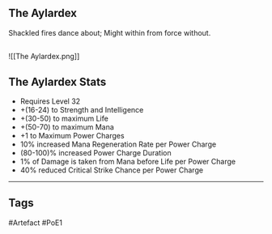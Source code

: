 ## The Aylardex
Shackled fires dance about;
Might within from force without.
##
![[The Aylardex.png]]
## The Aylardex Stats
- Requires Level 32
- +(16-24) to Strength and Intelligence
- +(30-50) to maximum Life
- +(50-70) to maximum Mana
- +1 to Maximum Power Charges
- 10% increased Mana Regeneration Rate per Power Charge
- (80-100)% increased Power Charge Duration
- 1% of Damage is taken from Mana before Life per Power Charge
- 40% reduced Critical Strike Chance per Power Charge


---
## Tags
#Artefact
#PoE1